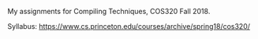My assignments for Compiling Techniques, COS320 Fall 2018. 

Syllabus: 
https://www.cs.princeton.edu/courses/archive/spring18/cos320/

